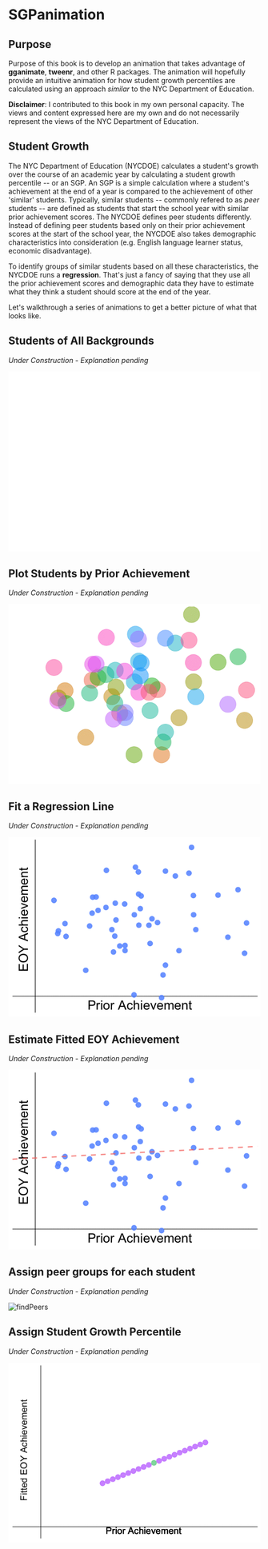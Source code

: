 SGPanimation
================

Purpose
-------

Purpose of this book is to develop an animation that takes advantage of **gganimate**, **tweenr**, and other R packages. The animation will hopefully provide an intuitive animation for how student growth percentiles are calculated using an approach *similar* to the NYC Department of Education.

**Disclaimer**: I contributed to this book in my own personal capacity. The views and content expressed here are my own and do not necessarily represent the views of the NYC Department of Education.

Student Growth
--------------

The NYC Department of Education (NYCDOE) calculates a student's growth over the course of an academic year by calculating a student growth percentile -- or an SGP. An SGP is a simple calculation where a student's achievement at the end of a year is compared to the achievement of other 'similar' students. Typically, similar students -- commonly refered to as *peer* students -- are defined as students that start the school year with similar prior achievement scores. The NYCDOE defines peer students differently. Instead of defining peer students based only on their prior achievement scores at the start of the school year, the NYCDOE also takes demographic characteristics into consideration (e.g. English language learner status, economic disadvantage).

To identify groups of similar students based on all these characteristics, the NYCDOE runs a **regression**. That's just a fancy of saying that they use all the prior achievement scores and demographic data they have to estimate what they think a student should score at the end of the year.

Let's walkthrough a series of animations to get a better picture of what that looks like.

Students of All Backgrounds
---------------------------

*Under Construction - Explanation pending*

![appear](SGPAnimationFiles/fig-appear-.gif)

Plot Students by Prior Achievement
----------------------------------

*Under Construction - Explanation pending*

![plot](SGPAnimationFiles/fig-plot-.gif)

Fit a Regression Line
---------------------

*Under Construction - Explanation pending*

![lm](SGPAnimationFiles/fig-lm-.gif)

Estimate Fitted EOY Achievement
-------------------------------

*Under Construction - Explanation pending*

![predict](SGPAnimationFiles/fig-predict-.gif)

Assign peer groups for each student
-----------------------------------

*Under Construction - Explanation pending*

![findPeers](SGPAnimationFiles/fig-findPeers-.gif)

Assign Student Growth Percentile
--------------------------------

*Under Construction - Explanation pending*

![assign](SGPAnimationFiles/fig-assign-.gif)
